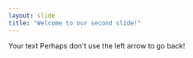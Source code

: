 ```yaml
---
layout: slide
title: "Welcome to our second slide!"
---
```

Your text
Perhaps don't use the left arrow to go back!
